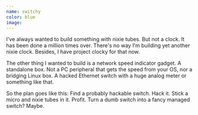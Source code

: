 ```yaml
---
name: switchy
color: blue
image:
---
```

I've always wanted to build something with nixie tubes. But not a clock. 
It has been done a million times over. There's no way I'm building
yet another nixie clock. Besides, I have project clocky for that now.

The other thing I wanted to build is a network speed indicator gadget.
A standalone box. Not a PC peripheral that gets the speed from your OS,
nor a bridging Linux box. A hacked Ethernet switch with a huge analog
meter or something like that.

So the plan goes like this: Find a probably hackable switch. Hack it.
Stick a micro and nixie tubes in it. Profit. Turn a dumb switch into
a fancy managed switch? Maybe.
